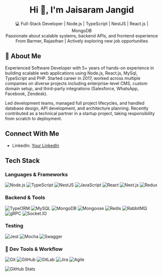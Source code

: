 <h1 align="center">Hi 👋, I'm Jaisaram Jangid </h1>

<p align="center">
  💻 Full-Stack Developer | Node.js | TypeScript | NestJS | React.js | MongoDB  
  <br>
  Passionate about scalable systems, backend APIs, and frontend experience  
  <br>
   From Barmer, Rajasthan | Actively exploring new job opportunities  
</p>

## 💼 About Me

Experienced Software Developer with 5+ years of hands-on experience in building scalable web applications using Node.js, React.js, MySql, TypeScript and PHP. Started career in 2017, worked across multiple companies on diverse projects including enterprise-level CMS, custom domain setup, and third-party integrations (Salesforce, WhatsApp, Facebook, Zendesk).

Led development teams, managed full project lifecycles, and handled database design, API development, and architecture planning. Recently contributed as a technical partner in a startup project, taking responsibility from scratch to deployment.

## Connect With Me

- LinkedIn: [Your LinkedIn](https://www.linkedin.com/in/jaisaramjangid/)


## Tech Stack

### Languages & Frameworks

![Node.js](https://img.shields.io/badge/-Node.js-339933?logo=node.js&logoColor=white)
![TypeScript](https://img.shields.io/badge/-TypeScript-3178C6?logo=typescript&logoColor=white)
![NestJS](https://img.shields.io/badge/-NestJS-E0234E?logo=nestjs&logoColor=white)
![JavaScript](https://img.shields.io/badge/-JavaScript-F7DF1E?logo=javascript&logoColor=black)
![React](https://img.shields.io/badge/-React-61DAFB?logo=react&logoColor=black)
![Next.js](https://img.shields.io/badge/-Next.js-000000?logo=next.js&logoColor=white)
![Redux](https://img.shields.io/badge/-Redux-764ABC?logo=redux&logoColor=white)

### Backend & Tools

![TypeORM](https://img.shields.io/badge/-TypeORM-EA5E5E?logo=typeorm&logoColor=white)
![MySQL](https://img.shields.io/badge/-MySQL-4479A1?logo=mysql&logoColor=white)
![MongoDB](https://img.shields.io/badge/-MongoDB-47A248?logo=mongodb&logoColor=white)
![Mongoose](https://img.shields.io/badge/-Mongoose-880000?logo=mongoose&logoColor=white)
![Redis](https://img.shields.io/badge/-Redis-DC382D?logo=redis&logoColor=white)
![RabbitMQ](https://img.shields.io/badge/-RabbitMQ-FF6600?logo=rabbitmq&logoColor=white)
![gRPC](https://img.shields.io/badge/-gRPC-0054A6?logo=grpc&logoColor=white)
![Socket.IO](https://img.shields.io/badge/-Socket.IO-010101?logo=socket.io&logoColor=white)

### Testing

![Jest](https://img.shields.io/badge/-Jest-C21325?logo=jest&logoColor=white)
![Mocha](https://img.shields.io/badge/-Mocha-8D6748?logo=mocha&logoColor=white)
![Swagger](https://img.shields.io/badge/-Swagger-85EA2D?logo=swagger&logoColor=black)


### 🔧 Dev Tools & Workflow

![Git](https://img.shields.io/badge/-Git-F05032?logo=git&logoColor=white)
![GitHub](https://img.shields.io/badge/-GitHub-181717?logo=github)
![GitLab](https://img.shields.io/badge/-GitLab-FC6D26?logo=gitlab)
![Jira](https://img.shields.io/badge/-Jira-0052CC?logo=jira&logoColor=white)
![Agile](https://img.shields.io/badge/-Agile-0288D1?logo=scrumalliance&logoColor=white)

![GitHub Stats](https://github-readme-stats.vercel.app/api?username=jaisaram&show_icons=true&theme=default) 
